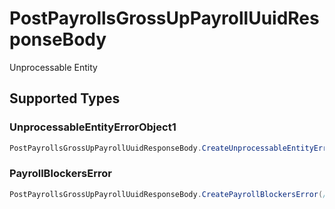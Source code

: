 # PostPayrollsGrossUpPayrollUuidResponseBody

Unprocessable Entity


## Supported Types

### UnprocessableEntityErrorObject1

```csharp
PostPayrollsGrossUpPayrollUuidResponseBody.CreateUnprocessableEntityErrorObject1(/* values here */);
```

### PayrollBlockersError

```csharp
PostPayrollsGrossUpPayrollUuidResponseBody.CreatePayrollBlockersError(/* values here */);
```
